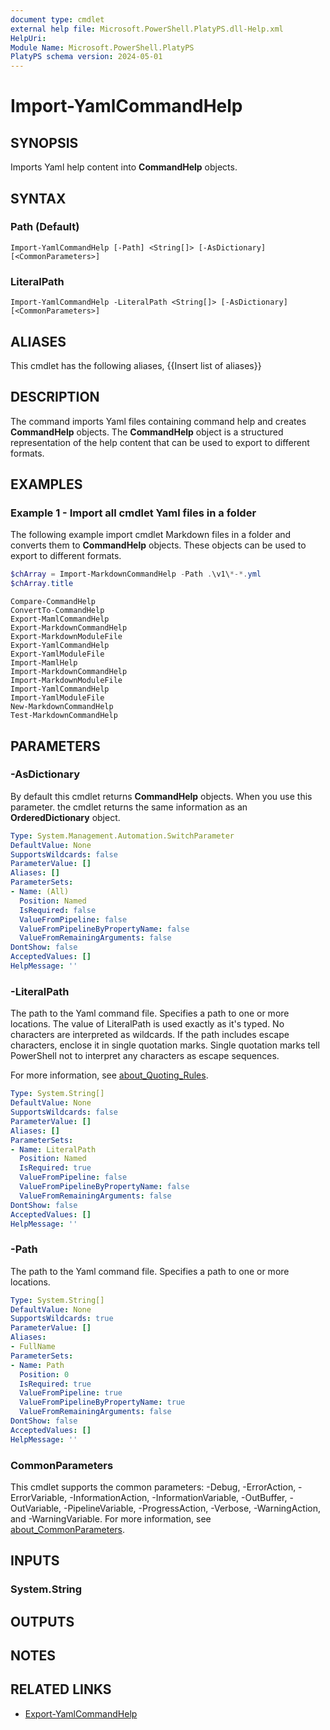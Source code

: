```yaml
---
document type: cmdlet
external help file: Microsoft.PowerShell.PlatyPS.dll-Help.xml
HelpUri: 
Module Name: Microsoft.PowerShell.PlatyPS
PlatyPS schema version: 2024-05-01
---
```


# Import-YamlCommandHelp

## SYNOPSIS

Imports Yaml help content into **CommandHelp** objects.

## SYNTAX

### Path (Default)

```
Import-YamlCommandHelp [-Path] <String[]> [-AsDictionary] [<CommonParameters>]
```

### LiteralPath

```
Import-YamlCommandHelp -LiteralPath <String[]> [-AsDictionary] [<CommonParameters>]
```

## ALIASES

This cmdlet has the following aliases,
  {{Insert list of aliases}}

## DESCRIPTION

The command imports Yaml files containing command help and creates **CommandHelp** objects. The
**CommandHelp** object is a structured representation of the help content that can be used to export
to different formats.

## EXAMPLES

### Example 1 - Import all cmdlet Yaml files in a folder

The following example import cmdlet Markdown files in a folder and converts them to **CommandHelp**
objects. These objects can be used to export to different formats.

```powershell
$chArray = Import-MarkdownCommandHelp -Path .\v1\*-*.yml
$chArray.title
```

```Output
Compare-CommandHelp
ConvertTo-CommandHelp
Export-MamlCommandHelp
Export-MarkdownCommandHelp
Export-MarkdownModuleFile
Export-YamlCommandHelp
Export-YamlModuleFile
Import-MamlHelp
Import-MarkdownCommandHelp
Import-MarkdownModuleFile
Import-YamlCommandHelp
Import-YamlModuleFile
New-MarkdownCommandHelp
Test-MarkdownCommandHelp
```

## PARAMETERS

### -AsDictionary

By default this cmdlet returns **CommandHelp** objects. When you use this parameter. the cmdlet
returns the same information as an **OrderedDictionary** object.

```yaml
Type: System.Management.Automation.SwitchParameter
DefaultValue: None
SupportsWildcards: false
ParameterValue: []
Aliases: []
ParameterSets:
- Name: (All)
  Position: Named
  IsRequired: false
  ValueFromPipeline: false
  ValueFromPipelineByPropertyName: false
  ValueFromRemainingArguments: false
DontShow: false
AcceptedValues: []
HelpMessage: ''
```

### -LiteralPath

The path to the Yaml command file. Specifies a path to one or more locations. The value of LiteralPath
is used exactly as it's typed. No characters are interpreted as wildcards. If the path includes
escape characters, enclose it in single quotation marks. Single quotation marks tell PowerShell not
to interpret any characters as escape sequences.

For more information, see
[about_Quoting_Rules](/powershell/module/microsoft.powershell.core/about/about_quoting_rules).

```yaml
Type: System.String[]
DefaultValue: None
SupportsWildcards: false
ParameterValue: []
Aliases: []
ParameterSets:
- Name: LiteralPath
  Position: Named
  IsRequired: true
  ValueFromPipeline: false
  ValueFromPipelineByPropertyName: false
  ValueFromRemainingArguments: false
DontShow: false
AcceptedValues: []
HelpMessage: ''
```

### -Path

The path to the Yaml command file. Specifies a path to one or more locations.

```yaml
Type: System.String[]
DefaultValue: None
SupportsWildcards: true
ParameterValue: []
Aliases:
- FullName
ParameterSets:
- Name: Path
  Position: 0
  IsRequired: true
  ValueFromPipeline: true
  ValueFromPipelineByPropertyName: true
  ValueFromRemainingArguments: false
DontShow: false
AcceptedValues: []
HelpMessage: ''
```

### CommonParameters

This cmdlet supports the common parameters: -Debug, -ErrorAction, -ErrorVariable,
-InformationAction, -InformationVariable, -OutBuffer, -OutVariable, -PipelineVariable,
-ProgressAction, -Verbose, -WarningAction, and -WarningVariable. For more information, see
[about_CommonParameters](https://go.microsoft.com/fwlink/?LinkID=113216).

## INPUTS

### System.String

## OUTPUTS

## NOTES

## RELATED LINKS

- [Export-YamlCommandHelp](Export-YamlCommandHelp.md)
